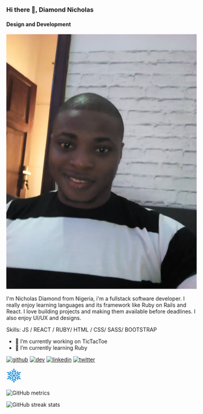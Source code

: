 ### Hi there 👋, Diamond Nicholas
#### Design and Development
![Design and Development](https://github.com/diamond-nicholas/diamond-nicholas/blob/main/profile%20photo.jpeg)

I'm Nicholas Diamond from Nigeria, i'm a fullstack software developer. I really enjoy learning languages and its framework like Ruby on Rails and React. I love building projects and making them available before deadlines. I also enjoy UI/UX and designs.

Skills: JS / REACT / RUBY/ HTML / CSS/ SASS/ BOOTSTRAP

- 🔭 I’m currently working on TicTacToe 
- 🌱 I’m currently learning Ruby 


[<img src='https://cdn.jsdelivr.net/npm/simple-icons@3.0.1/icons/github.svg' alt='github' height='40'>](https://github.com/https://github.com/diamond-nicholas)  [<img src='https://cdn.jsdelivr.net/npm/simple-icons@3.0.1/icons/dev-dot-to.svg' alt='dev' height='40'>](https://dev.to/diamond-nicholas)  [<img src='https://cdn.jsdelivr.net/npm/simple-icons@3.0.1/icons/linkedin.svg' alt='linkedin' height='40'>](https://www.linkedin.com/in/https://www.linkedin.com/in/diamond-nicholas//)  [<img src='https://cdn.jsdelivr.net/npm/simple-icons@3.0.1/icons/twitter.svg' alt='twitter' height='40'>](https://twitter.com/https://twitter.com/diamondnich)  

<a href='https://archiveprogram.github.com/'><img src='https://raw.githubusercontent.com/acervenky/animated-github-badges/master/assets/acbadge.gif' width='40' height='40'></a> 

![GitHub metrics](https://metrics.lecoq.io/https://github.com/diamond-nicholas)  

![GitHub streak stats](https://github-readme-streak-stats.herokuapp.com/?user=https://github.com/diamond-nicholas)  


